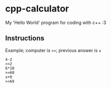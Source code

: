 # cpp-calculator
My 'Hello World' program for coding with c++ :3

## Instructions
Example; computer is `>>`; previous answer is `x`
```
4-2
>>2
6*10
>>60
x+9
>>69
```
